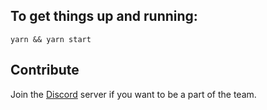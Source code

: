 ## To get things up and running:
```
yarn && yarn start
```

## Contribute
Join the [Discord](https://discord.gg/dKkmUky) server if you want to be a part of the team.
